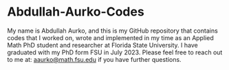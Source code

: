 # Abdullah-Aurko-Codes

My name is Abdullah Aurko, and this is my GitHub repository that contains codes that I worked on, wrote and implemented in my time as an Applied Math PhD student and researcher at Florida State University. I have graduated with my PhD form FSU in July 2023. Please feel free to reach out to me at: aaurko@math.fsu.edu if you have further questions.
